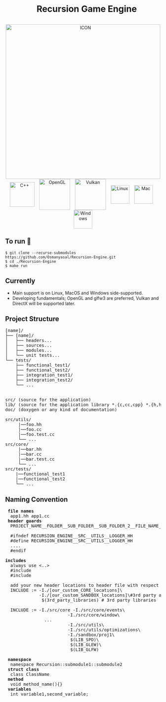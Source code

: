 <div id="user-content-toc" align=center>
  <ul>
    <summary><h1 style="display: inline-block;">Recursion Game Engine</h1></summary>
  </ul>
</div>
<div align="center">
            <img align="center" alt="ICON" width="500" height="500" src="https://github.com/Osmanyasal/Recursion-Engine/assets/22853419/43181e63-15a4-49d3-98a7-c059f6e34765" /> 
</div> 
<div align="center">
                <img align="center" alt="C++" width="80px" src="https://github.com/Osmanyasal/Recursion-Engine/assets/22853419/f79dfb8b-ec5e-43a9-b3ec-7db4555b54e0" />
                &nbsp;&nbsp;
                <img align="center" alt="OpenGL" width="100px" src="https://github.com/Osmanyasal/Recursion-Engine/assets/22853419/0564acaf-05a8-485d-b417-48a5c37729ab" />
                &nbsp;&nbsp;
                <img align="center" alt="Vulkan" width="100px" src="https://github.com/Osmanyasal/Recursion-Engine/assets/22853419/5272de0b-83b4-4c8a-a2a7-97d25bd1cd96" /> 
                &nbsp;&nbsp;
                <img align="center" alt="Linux" width="60px" src="https://github.com/Osmanyasal/Recursion-Engine/assets/22853419/e67369bc-582f-4d90-bd92-7765b6f2a357" /> 
                &nbsp;&nbsp;
                <img align="center" alt="Mac" width="60px" src="https://github.com/Osmanyasal/Recursion-Engine/assets/22853419/a635c69d-cc34-46df-a0ed-de5771609a4d" />
                &nbsp;&nbsp;
                <img align="center" alt="Windows" width="60px" src="https://github.com/Osmanyasal/Recursion-Engine/assets/22853419/c1717d00-63d2-426f-a648-18a2d618f849" />
</div>
   

## To run 🚀 <br>
```console
$ git clone --recurse-submodules https://github.com/Osmanyasal/Recursion-Engine.git
$ cd ./Recursion-Engine
$ make run
```
## Currently
 - Main support is on Linux, MacOS and Windows side-supported.
 - Developing fundamentals; OpenGL and glfw3 are preferred, Vulkan and DirectX will be supported later.

## Project Structure
<pre>
[name]/
├── [name]/
│   ├── headers...
│   ├── sources...
│   ├── modules...
│   └── unit tests...
└── tests/
    ├── functional_test1/
    ├── functional_test2/
    ├── integration_test1/
    ├── integration_test2/
    └── ...

     
src/ (source for the application)
lib/ (source for the application library *.{c,cc,cpp} *.{h,hh,cpp})
doc/ (doxygen or any kind of documentation)

src/utils/
     |──foo.hh
     |──foo.cc
     |──foo.test.cc
     └── ...
src/core/
     |──bar.hh
     |──bar.cc
     |──bar.test.cc
     └── ...
src/tests/
    |──functional_test1
    |──functional_test2
    └── ...
</pre>

## Naming Convention
<pre>
 <b>file names</b>
  app1.hh app1.cc
 <b>header guards</b>
  PROJECT_NAME__FOLDER__SUB_FOLDER__SUB_FOLDER_2__FILE_NAME__HH
  
  #ifndef RECURSION_ENGINE__SRC__UTILS__LOGGER_HH
  #define RECURSION_ENGINE__SRC__UTILS__LOGGER_HH
  ....
  #endif

<b>includes</b>
  always use <..>
  #include<utils.hh>
  #include<events.hh>

  add your new header locations to header file with respect to order 
  INCLUDE := -I./[our_custom_CORE_locatıons]\
             -I./[our_custom_SANDBOX_locatıons]\#3rd party apps
              $(3rd_party_libraries) # 3rd party libraries
    
  INCLUDE := -I./src/core -I./src/core/events\
   						-I./src/core/window\
               ...
  						-I./src/utils\
  						-I./src/utils/optimizations\
  						-I./sandbox/proj1\
  					 	 $(LIB_SPD)\
  						 $(LIB_GLEW)\
  						 $(LIB_GLFW)
    
 <b>namespace</b> 
  namespace Recursion::submodule1::submodule2
 <b>struct class</b> 
  class ClassName
 <b>method</b> 
  void method_name(){}
 <b>variables</b>
  int variable1,second_variable;
 
  
</pre>

